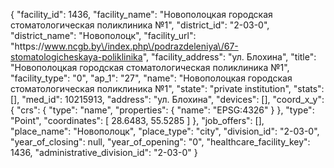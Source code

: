 {
    "facility_id": 1436,
    "facility_name": "Новополоцкая городская стоматологическая поликлиника №1",
    "district_id": "2-03-0",
    "district_name": "Новополоцк",
    "facility_url": "https:\/\/www.ncgb.by\/index.php\/podrazdeleniya\/67-stomatologicheskaya-poliklinika",
    "facility_address": "ул. Блохина",
    "title": "Новополоцкая городская стоматологическая поликлиника №1",
    "facility_type": "0",
    "ap_1": "27",
    "name": "Новополоцкая городская стоматологическая поликлиника №1",
    "state": "private institution",
    "stats": [],
    "med_id": 10215913,
    "address": "ул. Блохина",
    "devices": [],
    "coord_x_y": {
        "crs": {
            "type": "name",
            "properties": {
                "name": "EPSG:4326"
            }
        },
        "type": "Point",
        "coordinates": [
            28.6483,
            55.5285
        ]
    },
    "job_offers": [],
    "place_name": "Новополоцк",
    "place_type": "city",
    "division_id": "2-03-0",
    "year_of_closing": null,
    "year_of_opening": "0",
    "healthcare_facility_key": 1436,
    "administrative_division_id": "2-03-0"
}